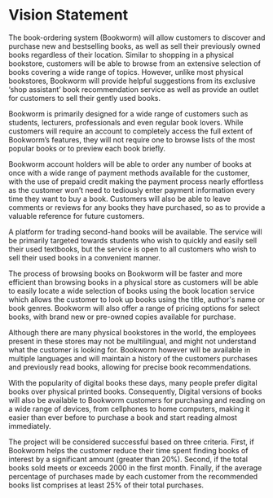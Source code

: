 # Vision Statement

The book-ordering system (Bookworm) will allow customers to discover and purchase new and bestselling books, as well as sell their previously owned books regardless of their location. Similar to shopping in a physical bookstore, customers will be able to browse from an extensive selection of books covering a wide range of topics. However, unlike most physical bookstores, Bookworm will provide helpful suggestions from its exclusive ‘shop assistant’ book recommendation service as well as provide an outlet for customers to sell their gently used books.

Bookworm is primarily designed for a wide range of customers such as students, lecturers, professionals and even regular book lovers. While customers will require an account to completely access the full extent of  Bookworm’s features, they will not require one to browse lists of the most popular books or to preview each book briefly. 

Bookworm account holders will be able to order any number of books at once with a wide range of payment methods available for the customer, with the use of prepaid credit making the payment process nearly effortless as the customer won’t need to tediously enter payment information every time they want to buy a book. Customers will also be able to leave comments or reviews for any books they have purchased, so as to provide a valuable reference for future customers. 

A platform for trading second-hand books will be available. The service will be primarily targeted towards students who wish to quickly and easily sell their used textbooks, but the service is open to all customers who wish to sell their used books in a convenient manner. 

The process of browsing books on Bookworm will be faster and more efficient than browsing books in a physical store as customers will be able to easily locate a wide selection of books using the book location service which allows the customer to look up books using the title, author's name or book genres. Bookworm will also offer a range of pricing options for select books, with brand new or pre-owned copies available for purchase.

Although there are many physical bookstores in the world, the employees present in these stores may not be multilingual, and might not understand what the customer is looking for. Bookworm however will be available in multiple languages and will maintain a history of the customers purchases and previously read books, allowing for precise book recommendations. 

With the popularity of digital books these days, many people prefer digital books over physical printed books. Consequently, Digital versions of books will also be available to Bookworm customers for purchasing and reading on a wide range of devices, from cellphones to home computers, making it easier than ever before to purchase a book and start reading almost immediately.

The project will be considered successful based on three criteria. First, if Bookworm helps the customer reduce their time spent finding books of interest by a significant amount (greater than 20%). Second, if the total books sold meets or exceeds 2000 in the first month. Finally, if the average percentage of purchases made by each customer from the recommended books list comprises at least 25% of their total purchases.